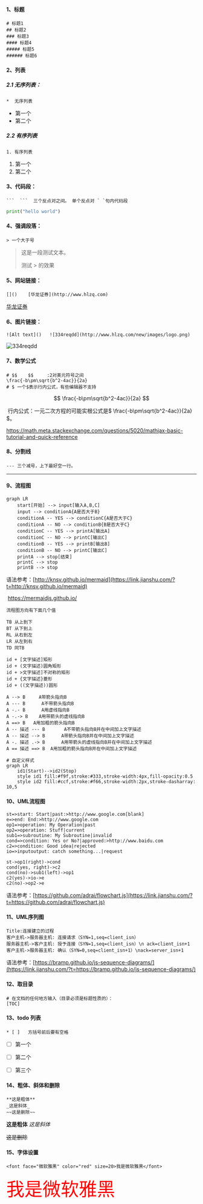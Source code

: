 #### 1、标题

```
# 标题1
## 标题2
### 标题3
#### 标题4
##### 标题5
###### 标题6
```

#### 2、列表

##### 2.1  无序列表：

```
*  无序列表
```

* 第一个
* 第二个

##### 2.2 有序列表

````
1. 有序列表
````

1. 第一个
2. 第二个

#### 3、代码段：

```
​```  ```  三个反点对之间。 单个反点对 ` `句内代码段
```

```python
print("hello world")
```

#### 4、强调段落：

```
> 一个大于号 
```

> 这是一段测试文本。
>
> 测试 > 的效果

#### 5、网站链接：

```
[]()    [华龙证券](http://www.hlzq.com)
```

[华龙证券](http://www.hlzq.com)

#### 6、图片链接：

```
![Alt text]()   ![334reqdd](http://www.hlzq.com/new/images/logo.png)
```

![334reqdd](http://www.hlzq.com/new/images/logo.png)

#### 7、数学公式

```shell
# $$    $$     :2对美元符号之间
\frac{-b\pm\sqrt{b^2-4ac}}{2a}
# $ 一个$表示行内公式，有些编辑器不支持
```

$$
\frac{-b\pm\sqrt{b^2-4ac}}{2a}
$$

​      行内公式：一元二次方程的可能实根公式是$ \frac{-b\pm\sqrt{b^2-4ac}}{2a} $。

https://math.meta.stackexchange.com/questions/5020/mathjax-basic-tutorial-and-quick-reference

#### 8、分割线

```
--- 三个减号，上下最好空一行。
```

---



#### 9、流程图

```mermaid
graph LR
    start[开始] --> input[输入A,B,C]
    input --> conditionA{A是否大于B}
    conditionA -- YES --> conditionC{A是否大于C}
    conditionA -- NO --> conditionB{B是否大于C}
    conditionC -- YES --> printA[输出A]
    conditionC -- NO --> printC[输出C]
    conditionB -- YES --> printB[输出B]
    conditionB -- NO --> printC[输出C]
    printA --> stop[结束]
    printC --> stop
    printB --> stop
```

语法参考：[http://knsv.github.io/mermaid](https://link.jianshu.com/?t=http://knsv.github.io/mermaid)

​                   https://mermaidjs.github.io/

```shell
流程图方向有下面几个值

TB 从上到下
BT 从下到上
RL 从右到左
LR 从左到右
TD 同TB

id + [文字描述]矩形
id + (文字描述)圆角矩形
id + >文字描述]不对称的矩形
id + {文字描述}菱形
id + ((文字描述))圆形

A --> B     A带箭头指向B
A --- B      A不带箭头指向B
A -.- B      A用虚线指向B
A -.-> B    A用带箭头的虚线指向B
A ==> B   A用加粗的箭头指向B
A -- 描述 --- B       A不带箭头指向B并在中间加上文字描述
A -- 描述 --> B      A带箭头指向B并在中间加上文字描述
A -. 描述 .-> B      A用带箭头的虚线指向B并在中间加上文字描述
A == 描述 ==> B  A用加粗的箭头指向B并在中间加上文字描述

# 自定义样式
graph LR
    id1(Start)-->id2(Stop)
    style id1 fill:#f9f,stroke:#333,stroke-width:4px,fill-opacity:0.5
    style id2 fill:#ccf,stroke:#f66,stroke-width:2px,stroke-dasharray: 10,5
```

#### 10、UML流程图

```flow
st=>start: Start|past:>http://www.google.com[blank]
e=>end: End:>http://www.google.com
op1=>operation: My Operation|past
op2=>operation: Stuff|current
sub1=>subroutine: My Subroutine|invalid
cond=>condition: Yes or No?|approved:>http://www.baidu.com
c2=>condition: Good idea|rejected
io=>inputoutput: catch something...|request

st->op1(right)->cond
cond(yes, right)->c2
cond(no)->sub1(left)->op1
c2(yes)->io->e
c2(no)->op2->e
```

语法参考：[https://github.com/adrai/flowchart.js](https://link.jianshu.com/?t=https://github.com/adrai/flowchart.js)

#### 11、UML序列图

```sequence
Title:连接建立的过程
客户主机->服务器主机: 连接请求（SYN=1,seq=client_isn） 
服务器主机->客户主机: 授予连接（SYN=1,seq=client_isn）\n ack=client_isn+1
客户主机->服务器主机: 确认（SYN=0,seq=client_isn+1）\nack=server_isn+1
```

语法参考：[https://bramp.github.io/js-sequence-diagrams/](https://link.jianshu.com/?t=https://bramp.github.io/js-sequence-diagrams/)

#### 12、取目录

```shell
# 在文档的任何地方输入（目录必须是标题性质的）：
[TOC]
```



#### 13、todo 列表

```shell
* [ ]   方括号前后要有空格
```

* [ ] 第一个
* [ ] 第二个
* [ ] 第三个



#### 14、粗体、斜体和删除

```shell
**这是粗体** 
_这是斜体_
~~这是删除~~
```

**这是粗体**
_这是斜体_

~~这是删除~~

#### 15、字体设置

```shell
<font face="微软雅黑" color="red" size=20>我是微软雅黑</font>
```



<font face="微软雅黑" color="red" size=20>我是微软雅黑</font>

